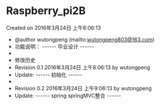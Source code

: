 # Raspberry_pi2B

Created on 2016年3月24日 上午8:06:13
 * @author wutongpeng (mailto:wutongpeng803@163.com)
 * 功能说明： ------ 毕业设计 ------
 * 
 * 修改历史
 * Revision 0.1   2016年3月24日 上午8:06:13 by wutongpeng
 * Update: ------ 初始化 ------
 * 
 * Revision 0.2   2016年3月24日 上午9:06:13 by wutongpeng
 * Update: ------ spring springMVC整合 ------
